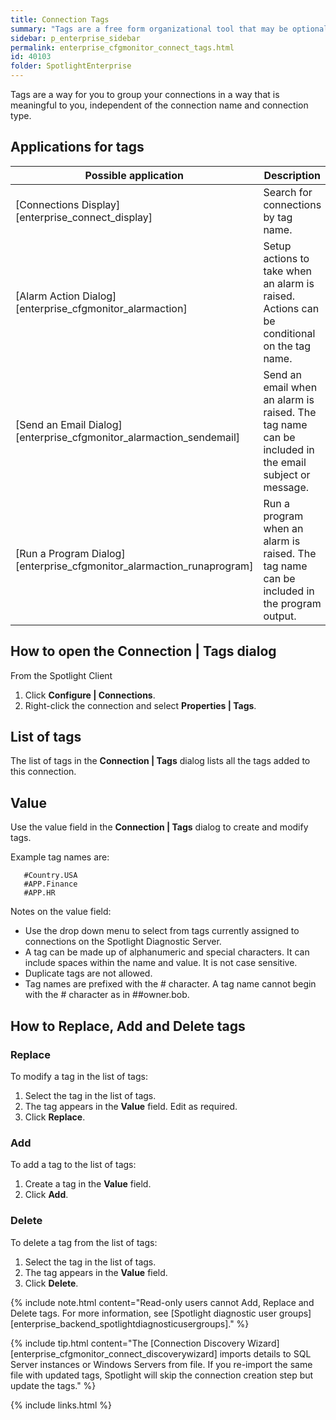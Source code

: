 ```yaml
---
title: Connection Tags
summary: "Tags are a free form organizational tool that may be optionally applied to Spotlight connections. Tag names represent a project, geographic region or other indicator of interest to you and your organization. Multiple tags can be assigned to one connection."
sidebar: p_enterprise_sidebar
permalink: enterprise_cfgmonitor_connect_tags.html
id: 40103
folder: SpotlightEnterprise
---
```




Tags are a way for you to group your connections in a way that is meaningful to you, independent of the connection name and connection type.

## Applications for tags

Possible application | Description
---------------------|------------
[Connections Display][enterprise_connect_display] | Search for connections by tag name.
[Alarm Action Dialog][enterprise_cfgmonitor_alarmaction] | Setup actions to take when an alarm is raised. Actions can be conditional on the tag name.  
[Send an Email Dialog][enterprise_cfgmonitor_alarmaction_sendemail] | Send an email when an alarm is raised. The tag name can be included in the email subject or message.
[Run a Program Dialog][enterprise_cfgmonitor_alarmaction_runaprogram] | Run a program when an alarm is raised. The tag name can be included in the program output.



## How to open the Connection \| Tags dialog

From the Spotlight Client

1. Click **Configure \| Connections**.
2. Right-click the connection and select **Properties \| Tags**.

## List of tags

The list of tags in the **Connection \| Tags** dialog lists all the tags added to this connection.

## Value

Use the value field in the **Connection \| Tags** dialog to create and modify tags.

Example tag names are:

```
   #Country.USA
   #APP.Finance
   #APP.HR
```

Notes on the value field:

*  Use the drop down menu to select from tags currently assigned to connections on the Spotlight Diagnostic Server.
*  A tag can be made up of alphanumeric and special characters. It can include spaces within the name and value. It is not case sensitive.
*  Duplicate tags are not allowed.
*  Tag names are prefixed with the # character. A tag name cannot begin with the # character as in ##owner.bob.

## How to Replace, Add and Delete tags

### Replace

To modify a tag in the list of tags:

1. Select the tag in the list of tags.
2. The tag appears in the **Value** field. Edit as required.
3. Click **Replace**.

### Add

To add a tag to the list of tags:

1. Create a tag in the **Value** field.
2. Click **Add**.

### Delete

To delete a tag from the list of tags:

1. Select the tag in the list of tags.
2. The tag appears in the **Value** field.
3. Click **Delete**.

{% include note.html content="Read-only users cannot Add, Replace and Delete tags. For more information, see [Spotlight diagnostic user groups][enterprise_backend_spotlightdiagnosticusergroups]." %}

{% include tip.html content="The [Connection Discovery Wizard][enterprise_cfgmonitor_connect_discoverywizard] imports details to SQL Server instances or Windows Servers from file. If you re-import the same file with updated tags, Spotlight will skip the connection creation step but update the tags." %}

{% include links.html %}

